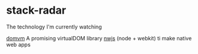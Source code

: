 # stack-radar
The technology I'm currently watching

[domvm](https://github.com/leeoniya/domvm) A promising virtualDOM library
[nwjs](https://github.com/nwjs/nw.js) (node + webkit) ti make native web apps
